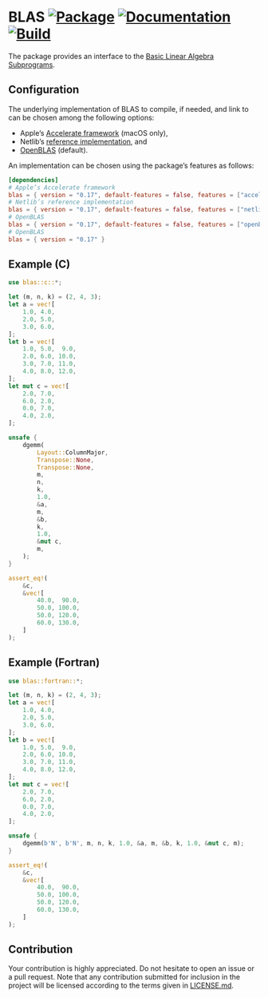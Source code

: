 # BLAS [![Package][package-img]][package-url] [![Documentation][documentation-img]][documentation-url] [![Build][build-img]][build-url]

The package provides an interface to the [Basic Linear Algebra
Subprograms][blas].

## Configuration

The underlying implementation of BLAS to compile, if needed, and link to can be
chosen among the following options:

* Apple’s [Accelerate framework][accelerate] (macOS only),
* Netlib’s [reference implementation][netlib], and
* [OpenBLAS][openblas] (default).

An implementation can be chosen using the package’s features as follows:

```toml
[dependencies]
# Apple’s Accelerate framework
blas = { version = "0.17", default-features = false, features = ["accelerate"] }
# Netlib’s reference implementation
blas = { version = "0.17", default-features = false, features = ["netlib"] }
# OpenBLAS
blas = { version = "0.17", default-features = false, features = ["openblas"] }
# OpenBLAS
blas = { version = "0.17" }
```

## Example (C)

```rust
use blas::c::*;

let (m, n, k) = (2, 4, 3);
let a = vec![
    1.0, 4.0,
    2.0, 5.0,
    3.0, 6.0,
];
let b = vec![
    1.0, 5.0,  9.0,
    2.0, 6.0, 10.0,
    3.0, 7.0, 11.0,
    4.0, 8.0, 12.0,
];
let mut c = vec![
    2.0, 7.0,
    6.0, 2.0,
    0.0, 7.0,
    4.0, 2.0,
];

unsafe {
    dgemm(
        Layout::ColumnMajor,
        Transpose::None,
        Transpose::None,
        m,
        n,
        k,
        1.0,
        &a,
        m,
        &b,
        k,
        1.0,
        &mut c,
        m,
    );
}

assert_eq!(
    &c,
    &vec![
        40.0,  90.0,
        50.0, 100.0,
        50.0, 120.0,
        60.0, 130.0,
    ]
);
```

## Example (Fortran)

```rust
use blas::fortran::*;

let (m, n, k) = (2, 4, 3);
let a = vec![
    1.0, 4.0,
    2.0, 5.0,
    3.0, 6.0,
];
let b = vec![
    1.0, 5.0,  9.0,
    2.0, 6.0, 10.0,
    3.0, 7.0, 11.0,
    4.0, 8.0, 12.0,
];
let mut c = vec![
    2.0, 7.0,
    6.0, 2.0,
    0.0, 7.0,
    4.0, 2.0,
];

unsafe {
    dgemm(b'N', b'N', m, n, k, 1.0, &a, m, &b, k, 1.0, &mut c, m);
}

assert_eq!(
    &c,
    &vec![
        40.0,  90.0,
        50.0, 100.0,
        50.0, 120.0,
        60.0, 130.0,
    ]
);
```

## Contribution

Your contribution is highly appreciated. Do not hesitate to open an issue or a
pull request. Note that any contribution submitted for inclusion in the project
will be licensed according to the terms given in [LICENSE.md](LICENSE.md).

[build-img]: https://travis-ci.org/stainless-steel/blas.svg?branch=master
[build-url]: https://travis-ci.org/stainless-steel/blas
[documentation-img]: https://docs.rs/blas/badge.svg
[documentation-url]: https://docs.rs/blas
[package-img]: https://img.shields.io/crates/v/blas.svg
[package-url]: https://crates.io/crates/blas

[accelerate]: https://developer.apple.com/reference/accelerate
[blas]: https://en.wikipedia.org/wiki/Basic_Linear_Algebra_Subprograms
[netlib]: http://www.netlib.org/blas
[openblas]: http://www.openblas.net
